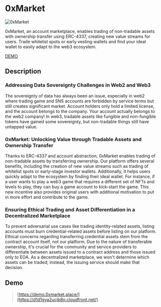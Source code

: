 # 0xMarket

![0xMarket](https://user-images.githubusercontent.com/34740877/232238628-edcf8241-62b1-4878-b942-04666a309660.jpeg)

0xMarket, an account marketplace, enables trading of non-tradable assets with ownership transfer
using ERC-4337, creating new value streams for users. Trade whitelist spots or early vesting wallets
and find your ideal wallet to easily adapt to the web3 ecosystem.

[DEMO](https://d1d1gya2ucjb8n.cloudfront.net/)

## Description

### Addressing Data Sovereignty Challenges in Web2 and Web3

The sovereignty of data has always been an issue, especially in web2 where trading game and SNS
accounts are forbidden by service terms but still creates significant market. Account holders only
hold a limited license, and the account belongs to the company. Your account actually belongs to the
web2 company! In web3, tradable assets like fungible and non-fungible tokens have gained some
sovereignty, but non-tradable things still have untapped value.

### 0xMarket: Unlocking Value through Tradable Assets and Ownership Transfer

Thanks to ERC-4337 and account abstraction, 0xMarket enables trading of non-tradable assets by
transferring ownership. Our platform offers several benefits, including the creation of new value
streams such as trading of whitelist spots or early-stage investor wallets. Additionally, it helps
users quickly adapt to the ecosystem by finding their ideal wallet. For instance, if a user wants to
play a web3 game that requires a different set of NFTs and levels to play, they can buy a game
account to kick-start the game. This new incentive also provides original users with additional
motivation to put in more effort and contribute to the game.

### Ensuring Ethical Trading and Asset Differentiation in a Decentralized Marketplace

To prevent adversarial use cases like trading identity-related assets, listing accounts must burn
credential-related assets before listing on our platform. Ethical concerns regarding transferring
credential assets stem from the contract account itself, not our platform. Due to the nature of
transferable ownership, it's crucial for the community and service providers to differentiate
between assets issued to a contract address and those issued only to EOA. As a decentralized
marketplace, we won't determine which assets can be traded; instead, the issuing service should make
that decision.

## Demo

> [https://demo.0xmarket.place/](https://d1d1gya2ucjb8n.cloudfront.net/)
